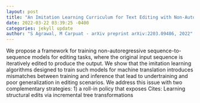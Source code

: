 ```yaml
--- 
layout: post 
title: "An Imitation Learning Curriculum for Text Editing with Non-Autoregressive Models" 
date: 2022-03-22 03:39:25 -0400 
categories: jekyll update 
author: "S Agrawal, M Carpuat - arXiv preprint arXiv:2203.09486, 2022" 
--- 
```

We propose a framework for training non-autoregressive sequence-to-sequence models for editing tasks, where the original input sequence is iteratively edited to produce the output. We show that the imitation learning algorithms designed to train such models for machine translation introduces mismatches between training and inference that lead to undertraining and poor generalization in editing scenarios. We address this issue with two complementary strategies: 1) a roll-in policy that exposes Cites: Learning structural edits via incremental tree transformations